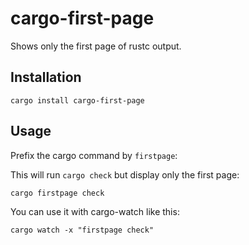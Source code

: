 cargo-first-page
================

Shows only the first page of rustc output.

Installation
------------

```
cargo install cargo-first-page
```

Usage
-----

Prefix the cargo command by `firstpage`:

This will run `cargo check` but display only the first page:

```
cargo firstpage check
```

You can use it with cargo-watch like this:

```
cargo watch -x "firstpage check"
```
